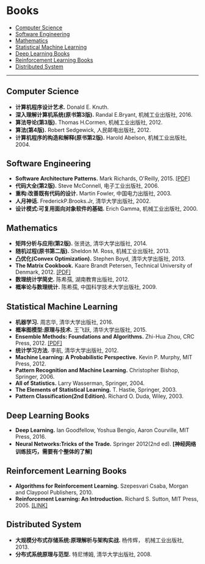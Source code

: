 # Books

- [Computer Science](#computer-science)
- [Software Engineering](#software-engineering)
- [Mathematics](#mathematics)
- [Statistical Machine Learning](#statistical-machine-learning)
- [Deep Learning Books](#deep-learning-books)
- [Reinforcement Learning Books](#reinforcement-learning-books)
- [Distributed System](#distributed-system)
  
--- ---

## Computer Science

- **计算机程序设计艺术.** Donald E. Knuth.
- **深入理解计算机系统(原书第3版).** Randal E.Bryant, 机械工业出版社, 2016.
- **算法导论(第3版).** Thomas H.Cormen, 机械工业出版社, 2012.
- **算法(第4版).** Robert Sedgewick, 人民邮电出版社, 2012.
- **计算机程序的构造和解释(原书第2版).**  Harold Abelson, 机械工业出版社, 2004.

## Software Engineering

- **Software Architecture Patterns.** Mark Richards, O'Reilly, 2015. [[PDF]](http://www.oreilly.com/programming/free/files/software-architecture-patterns.pdf)
- **代码大全(第2版).** Steve McConnell, 电子工业出版社, 2006.
- **重构:改善既有代码的设计.** Martin Fowler, 中国电力出版社, 2003.
- **人月神话.** FrederickP.Brooks.Jr, 清华大学出版社, 2002.
- **设计模式:可复用面向对象软件的基础.** Erich Gamma, 机械工业出版社, 2000.

## Mathematics

- **矩阵分析与应用(第2版).** 张贤达, 清华大学出版社, 2014.
- **随机过程(原书第二版).** Sheldon M. Ross, 机械工业出版社, 2013.
- **凸优化(Convex Optimization).** Stephen Boyd, 清华大学出版社, 2013.
- **The Matrix Cookbook.** Kaare Brandt Petersen, Technical University of Denmark, 2012. [[PDF]](https://www.math.uwaterloo.ca/~hwolkowi/matrixcookbook.pdf)
- **数理统计学简史.** 陈希孺, 湖南教育出版社, 2012.
- **概率论与数理统计.** 陈希孺, 中国科学技术大学出版社, 2009.

## Statistical Machine Learning

- **机器学习.** 周志华, 清华大学出版社, 2016.
- **概率图模型:原理与技术.** 王飞跃, 清华大学出版社, 2015.
- **Ensemble Methods: Foundations and Algorithms.** Zhi-Hua Zhou, CRC Press, 2012. [[PDF]](http://www2.islab.ntua.gr/attachments/article/86/Ensemble%20methods%20-%20Zhou.pdf)
- **统计学习方法.** 李航, 清华大学出版社, 2012.
- **Machine Learning: A Probabilistic Perspective.** Kevin P. Murphy, MIT Press, 2012.
- **Pattern Recognition and Machine Learning.** Christopher Bishop, Springer, 2006.
- **All of Statistics.** Larry Wasserman, Springer, 2004.
- **The Elements of Statistical Learning.** T. Hastie, Springer, 2003.
- **Pattern Classification(2nd Edition).** Richard O. Duda, Wiley, 2003.

## Deep Learning Books

- **Deep Learning.** Ian Goodfellow, Yoshua Bengio, Aaron Courville, MIT Press, 2016.
- **Neural Networks:Tricks of the Trade.** Springer 2012(2nd ed). **[神经网络训练技巧，需要有个整体的了解]**

## Reinforcement Learning Books

- **Algorithms for Reinforcement Learning.** Szepesvari Csaba, Morgan and Claypool Publishers, 2010.
- **Reinforcement Learning: An Introduction.** Richard S. Sutton, MIT Press, 2005. [[LINK]](http://www.incompleteideas.net/book/the-book-2nd.html)

## Distributed System

- **大规模分布式存储系统:原理解析与架构实战.** 杨传辉， 机械工业出版社, 2013.
- **分布式系统原理与范型.** 特尼博姆, 清华大学出版社, 2008.
